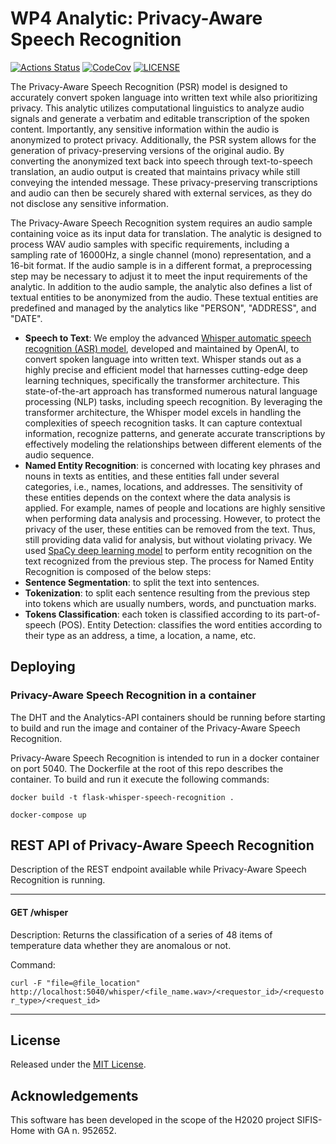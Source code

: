 # WP4 Analytic: Privacy-Aware Speech Recognition

[![Actions Status][actions badge]][actions]
[![CodeCov][codecov badge]][codecov]
[![LICENSE][license badge]][license]

<!-- Links -->
[actions]: https://github.com/sifis-home/flask-whisper-speech-recognition/actions
[codecov]: https://codecov.io/gh/sifis-home/flask-whisper-speech-recognition
[license]: LICENSES/MIT.txt

<!-- Badges -->
[actions badge]: https://github.com/sifis-home/flask-whisper-speech-recognition/workflows/flask-whisper-speech-recognition/badge.svg
[codecov badge]: https://codecov.io/gh/sifis-home/flask-whisper-speech-recognition/branch/master/graph/badge.svg
[license badge]: https://img.shields.io/badge/license-MIT-blue.svg

The Privacy-Aware Speech Recognition (PSR) model is designed to accurately convert spoken language into written text while also prioritizing privacy. This analytic utilizes computational linguistics to analyze audio signals and generate a verbatim and editable transcription of the spoken content. Importantly, any sensitive information within the audio is anonymized to protect privacy. Additionally, the PSR system allows for the generation of privacy-preserving versions of the original audio. By converting the anonymized text back into speech through text-to-speech translation, an audio output is created that maintains privacy while still conveying the intended message. These privacy-preserving transcriptions and audio can then be securely shared with external services, as they do not disclose any sensitive information. 

The Privacy-Aware Speech Recognition system requires an audio sample containing voice as its input data for translation. The analytic is designed to process WAV audio samples with specific requirements, including a sampling rate of 16000Hz, a single channel (mono) representation, and a 16-bit format. If the audio sample is in a different format, a preprocessing step may be necessary to adjust it to meet the input requirements of the analytic. In addition to the audio sample, the analytic also defines a list of textual entities to be anonymized from the audio. These textual entities are predefined and managed by the analytics like "PERSON", "ADDRESS", and "DATE".

- **Speech to Text**: We employ the advanced [Whisper automatic speech recognition (ASR) model](https://github.com/openai/whisper), developed and maintained by OpenAI, to convert spoken language into written text. Whisper stands out as a highly precise and efficient model that harnesses cutting-edge deep learning techniques, specifically the transformer architecture. This state-of-the-art approach has transformed numerous natural language processing (NLP) tasks, including speech recognition. By leveraging the transformer architecture, the Whisper model excels in handling the complexities of speech recognition tasks. It can capture contextual information, recognize patterns, and generate accurate transcriptions by effectively modeling the relationships between different elements of the audio sequence. 
- **Named Entity Recognition**: is concerned with locating key phrases and nouns in texts as entities, and these entities fall under several categories, i.e., names, locations, and addresses. The sensitivity of these entities depends on the context where the data analysis is applied. For example, names of people and locations are highly sensitive when performing data analysis and processing. However, to protect the privacy of the user, these entities can be removed from the text. Thus, still providing data valid for analysis, but without violating privacy. We used [SpaCy deep learning model](https://github.com/explosion/spaCy) to perform entity recognition on the text recognized from the previous step. The process for Named Entity Recognition is composed of the below steps: 
- **Sentence Segmentation**: to split the text into sentences. 
- **Tokenization**: to split each sentence resulting from the previous step into tokens which are usually numbers, words, and punctuation marks. 
- **Tokens Classification**: each token is classified according to its part-of-speech (POS). Entity Detection: classifies the word entities according to their type as an address, a time, a location, a name, etc. 

## Deploying

### Privacy-Aware Speech Recognition in a container
The DHT and the Analytics-API containers should be running before starting to build and run the image and container of the Privacy-Aware Speech Recognition.

Privacy-Aware Speech Recognition is intended to run in a docker container on port 5040. The Dockerfile at the root of this repo describes the container. To build and run it execute the following commands:

`docker build -t flask-whisper-speech-recognition .`

`docker-compose up`


## REST API of Privacy-Aware Speech Recognition

Description of the REST endpoint available while Privacy-Aware Speech Recognition is running.

---

#### GET /whisper

Description: Returns the classification of a series of 48 items of temperature data whether they are anomalous or not.

Command: 

`curl -F "file=@file_location" http://localhost:5040/whisper/<file_name.wav>/<requestor_id>/<requestor_type>/<request_id>`

---
## License

Released under the [MIT License](LICENSE).

## Acknowledgements

This software has been developed in the scope of the H2020 project SIFIS-Home with GA n. 952652.
